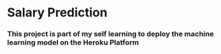 # Salary Prediction

### This project is part of my self learning to deploy the machine learning model on the Heroku Platform
